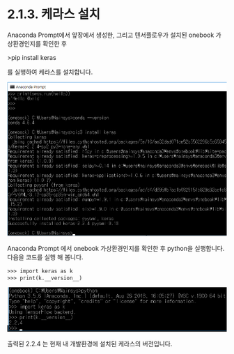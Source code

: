 # 2.1.3. 	케라스 설치


  
Anaconda Prompt에서 앞장에서 생성한, 그리고 텐서플로우가 설치된  onebook 가상환경인지를 확인한 후

&gt;pip install keras

를 실행하여 케라스를 설치합니다.

![](../../.gitbook/assets/213-1.png)

Anaconda Prompt 에서 onebook 가상환경인지를 확인한 후 python을 실행합니다.  다음을 코드를 실행 해 봅니다.

```text
>>> import keras as k
>>> print(k.__version__)
```

![](../../.gitbook/assets/213-2.png)

출력된 2.2.4 는 현재 내 개발환경에 설치된 케라스의 버전입니다.


